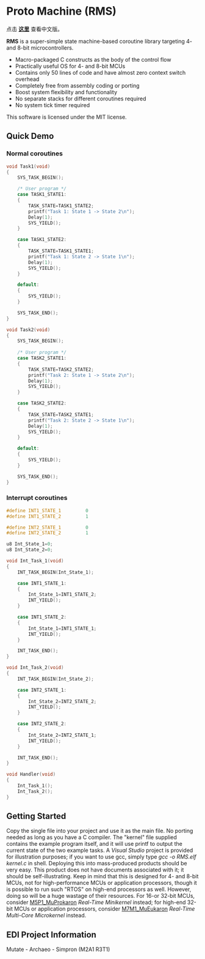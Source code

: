 # Proto Machine (RMS)

点击 **[这里](README_CN.md)** 查看中文版。

**RMS** is a super-simple state machine-based coroutine library targeting 4- and 8-bit microcontrollers.
- Macro-packaged C constructs as the body of the control flow
- Practically useful OS for 4- and 8-bit MCUs
- Contains only 50 lines of code and have almost zero context switch overhead
- Completely free from assembly coding or porting
- Boost system flexibility and functionality
- No separate stacks for different coroutines required
- No system tick timer required

This software is licensed under the MIT license.

## Quick Demo
### Normal coroutines
```C
void Task1(void)
{
    SYS_TASK_BEGIN();

    /* User program */
    case TASK1_STATE1:
    {
        TASK_STATE=TASK1_STATE2;
        printf("Task 1: State 1 -> State 2\n");
		Delay(1);
        SYS_YIELD();
    }

    case TASK1_STATE2:
    {
        TASK_STATE=TASK1_STATE1;
		printf("Task 1: State 2 -> State 1\n");
		Delay(1);
        SYS_YIELD();
    }

    default:
    {
        SYS_YIELD();
    }

    SYS_TASK_END();
}

void Task2(void)
{
    SYS_TASK_BEGIN();
    
    /* User program */
    case TASK2_STATE1:
    {
        TASK_STATE=TASK2_STATE2;
		printf("Task 2: State 1 -> State 2\n");
		Delay(1);
        SYS_YIELD();
    }

    case TASK2_STATE2:
    {
        TASK_STATE=TASK2_STATE1;
		printf("Task 2: State 2 -> State 1\n");
		Delay(1);
        SYS_YIELD();
    }

    default:
    {
        SYS_YIELD();
    }

    SYS_TASK_END();
}
```

### Interrupt coroutines 
```C
#define INT1_STATE_1         0
#define INT1_STATE_2         1

#define INT2_STATE_1         0
#define INT2_STATE_2         1

u8 Int_State_1=0;
u8 Int_State_2=0;

void Int_Task_1(void)
{
    INT_TASK_BEGIN(Int_State_1);

    case INT1_STATE_1:
    {
        Int_State_1=INT1_STATE_2;
        INT_YIELD();
    }

    case INT1_STATE_2:
    {
        Int_State_1=INT1_STATE_1;
        INT_YIELD();
    }

    INT_TASK_END();
}

void Int_Task_2(void)
{
    INT_TASK_BEGIN(Int_State_2);

    case INT2_STATE_1:
    {
        Int_State_2=INT2_STATE_2;
        INT_YIELD();
    }

    case INT2_STATE_2:
    {
        Int_State_2=INT2_STATE_1;
        INT_YIELD();
    }

    INT_TASK_END();
}

void Handler(void)
{
    Int_Task_1();
    Int_Task_2();
}
```

## Getting Started

Copy the single file into your project and use it as the main file. No porting needed as long as you have a C compiler. The "kernel" file supplied contains the example program itself, and it will use printf to output the current state of the two example tasks. A _Visual Studio_ project is provided for illustration purposes; if you want to use gcc, simply type _gcc -o RMS.elf kernel.c_ in shell. Deploying this into mass-produced products should be very easy. This product does not have documents associated with it; it should be self-illustrating.
Keep in mind that this is designed for 4- and 8-bit MCUs, not for high-performance MCUs or application processors, though it is possible to run such "RTOS" on high-end processors as well. However, doing so will be a huge wastage of their resources. For 16-or 32-bit MCUs, consider [M5P1_MuProkaron](https://github.com/EDI-Systems/M5P1_MuProkaron) _Real-Time Minikernel_ instead; for high-end 32-bit MCUs or application processors, consider [M7M1_MuEukaron](https://github.com/EDI-Systems/M7M1_MuProkaron) _Real-Time Multi-Core Microkernel_ instead.

## EDI Project Information
Mutate - Archaeo - Simpron (M2A1 R3T1)
